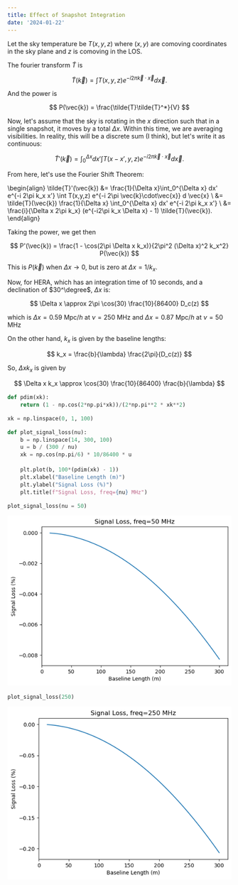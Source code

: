 ```yaml
---
title: Effect of Snapshot Integration
date: '2024-01-22'
---
```



Let the sky temperature be $T(x,y,z)$ where $(x,y)$ are comoving coordinates in the sky plane and $z$ is comoving in the LOS.

The fourier transform $\tilde{T}$ is

$$
    \tilde{T}(\vec{k}) = \int T(x,y,z) e^{-i 2\pi \vec{k}\cdot\vec{x}} d \vec{x}.
$$

And the power is 

$$
    P(\vec{k}) = \frac{\tilde{T}\tilde{T}^*}{V}
$$

Now, let's assume that the sky is rotating in the $x$ direction such that in a single snapshot, it moves by a total $\Delta x$. Within this time, we are averaging visibilities. In reality, this will be a discrete sum (I think), but let's write it as continuous:

$$
    \tilde{T}'(\vec{k}) = \int_0^{\Delta x} dx' \int T(x-x',y,z) e^{-i 2\pi \vec{k}\cdot\vec{x}} d \vec{x}.
$$

From here, let's use the Fourier Shift Theorem:

\begin{align}
    \tilde{T}'(\vec{k}) &= \frac{1}{\Delta x}\int_0^{\Delta x} dx' e^{-i 2\pi k_x x'} \int T(x,y,z) e^{-i 2\pi \vec{k}\cdot\vec{x}} d \vec{x} \\
    &= \tilde{T}(\vec{k}) \frac{1}{\Delta x} \int_0^{\Delta x} dx' e^{-i 2\pi k_x x'} \\
    &= \frac{i}{\Delta x 2\pi k_x} (e^{-i2\pi k_x \Delta x} - 1) \tilde{T}(\vec{k}).
\end{align}

Taking the power, we get then

$$
   P'(\vec{k}) = \frac{1 - \cos(2\pi \Delta x k_x)}{2\pi^2 (\Delta x)^2 k_x^2} P(\vec{k})
$$

This is $P(\vec{k})$ when $\Delta x \rightarrow 0$, but is zero at $\Delta x = 1/k_x$.

Now, for HERA, which has an integration time of 10 seconds, and a declination of $30^\degree$, $\Delta x$ is:

$$
    \Delta x \approx 2\pi \cos(30) \frac{10}{86400} D_c(z)
$$

which is $\Delta x = 0.59$ Mpc/$h$ at $\nu=250$ MHz and $\Delta x = 0.87$ Mpc/$h$ at $\nu=50$ MHz

On the other hand, $k_x$ is given by the baseline lengths:

$$
    k_x = \frac{b}{\lambda} \frac{2\pi}{D_c(z)}
$$

So, $\Delta x k_x$ is given by

$$
    \Delta x k_x \approx \cos(30) \frac{10}{86400} \frac{b}{\lambda}
$$

```python
def pdim(xk):
    return (1 - np.cos(2*np.pi*xk))/(2*np.pi**2 * xk**2)
```

```python
xk = np.linspace(0, 1, 100)
```

```python
def plot_signal_loss(nu):
    b = np.linspace(14, 300, 100)
    u = b / (300 / nu)
    xk = np.cos(np.pi/6) * 10/86400 * u
    
    plt.plot(b, 100*(pdim(xk) - 1))
    plt.xlabel("Baseline Length (m)")
    plt.ylabel("Signal Loss (%)")
    plt.title(f"Signal Loss, freq={nu} MHz")
```

```python
plot_signal_loss(nu = 50)
```

    
![png](output_15_0.png)
    

```python
plot_signal_loss(250)
```

    
![png](output_16_0.png)
    

